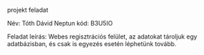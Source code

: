projekt feladat

Név: Tóth Dávid
Neptun kód: B3U5IO

Feladat leírás: Webes regisztrációs felület, az adatokat tároljuk egy adatbázisban, és csak is egyezés esetén léphetünk tovább.
